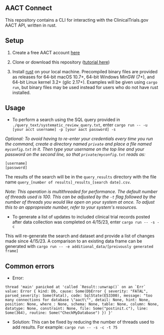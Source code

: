 ## AACT Connect

This repository contains a CLI for interacting with the ClinicalTrials.gov AACT API, written in rust.

## Setup

1. Create a free AACT account [here](https://aact.ctti-clinicaltrials.org/users/sign_up) 

2. Clone or download this repository ([tutorial here](https://www.tutorialspoint.com/how-to-clone-a-github-repository))

4. Install [rust](https://www.rust-lang.org/tools/install) on your local machine. Precompiled binary files are provided as releases for 64-bit macOS 10.7+, 64-bit Windows MinGW (7+), and 64-bit Linux kernel 3.2+ (glic 2.17+). Examples will be given using `cargo run`, but binary files may be used instead for users who do not have rust installed. 

## Usage

- To perform a search using the SQL query provided in `./query_text/systematic_review_query.txt`, enter
`cargo run -- -u [your acct username] -p [your aact password] -s`

_Optional: To avoid having to re-enter your credentials every time you run the command, create a directory named `private` and place a file named `myconfig.txt` in it. Then type your username on the top line and your password on the second line, so that `private/myconfig.txt` reads as:_
```
[username]
[password]
```

The results of the search will be in the `query_results` directory with the file name `query_[number of results]_results_[search date].csv`. 

_Note: This operation is multithreaded for performance. The default number of threads used is 100. This can be adjusted by the `-t` flag followed by the number of threads you would like open on your system at once. To adjust this to an appropreiate number, refer to your system's resources._

- To generate a list of updates to included clinical trial records posted after data collection was completed on 4/15/23, enter
`cargo run -- -s -c`

This will re-generate the search and dataset and provide a list of changes made since 4/15/23. A comparison to an existing data frame can be generated with 
`cargo run -- -e additional_data/[preivously generated frame]`

## Common errors

- Error:
```
thread 'main' panicked at 'called `Result::unwrap()` on an `Err` value: Error { kind: Db, cause: Some(DbError { severity: "FATAL", parsed_severity: Some(Fatal), code: SqlState(E53300), message: "too many connections for database \"aact\"", detail: None, hint: None, position: None, where_: None, schema: None, table: None, column: None, datatype: None, constraint: None, file: Some("postinit.c"), line: Some(364), routine: Some("CheckMyDatabase") }) }'
```
- Solution:
This can be fixed by reducing the number of threads used to add results. For example: `cargo run -- -s -c -t 75`